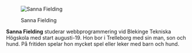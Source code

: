 <div class="author-byline">
<figure class="figure left">
<img src="image/SannaFielding.jpg?width=100" alt="Sanna Fielding">
<figcaption>

<p>Sanna Fielding</p>

</figcaption>
</figure>

<p><strong>Sanna Fielding</strong> studerar webbprogrammering vid Blekinge Tekniska Högskola med start augusti-19. Hon bor i Trelleborg med sin man, son och hund. På fritiden spelar hon mycket spel eller leker med barn och hund.</p>
</div>
